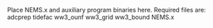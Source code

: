 Place NEMS.x and auxiliary program binaries here. Required files are:
adcprep
tidefac
ww3_ounf
ww3_grid
ww3_bound
NEMS.x

